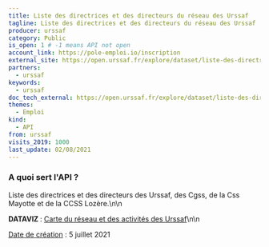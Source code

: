 ```yaml
---
title: Liste des directrices et des directeurs du réseau des Urssaf
tagline: Liste des directrices et des directeurs du réseau des Urssaf
producer: urssaf
category: Public
is_open: 1 # -1 means API not open
account_link: https://pole-emploi.io/inscription
external_site: https://open.urssaf.fr/explore/dataset/liste-des-directrices-et-des-directeurs/api/
partners:
  - urssaf
keywords:
  - urssaf
doc_tech_external: https://open.urssaf.fr/explore/dataset/liste-des-directrices-et-des-directeurs/api/
themes:
  - Emploi
kind:
  - API
from: urssaf
visits_2019: 1000
last_update: 02/08/2021
---
```


### A quoi sert l'API ?

<p>Liste des directrices et des directeurs des Urssaf, des Cgss, de la Css Mayotte et de la CCSS Lozère.\n\n</p><p><b>DATAVIZ </b>: <a href=\"https://dataviz-1.urssaf.fr/reseau-et-chiffres-cles\" target=\"_blank\">Carte du réseau et des activités des Urssaf</a>\n\n</p><p><u>Date de création</u> : 5 juillet 2021</p>

